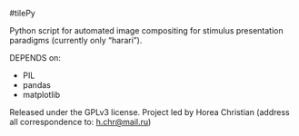 #tilePy

Python script for automated image compositing for stimulus presentation paradigms (currently only “harari”).

DEPENDS on:

* PIL
* pandas
* matplotlib

Released under the GPLv3 license.
Project led by Horea Christian (address all correspondence to: h.chr@mail.ru)
